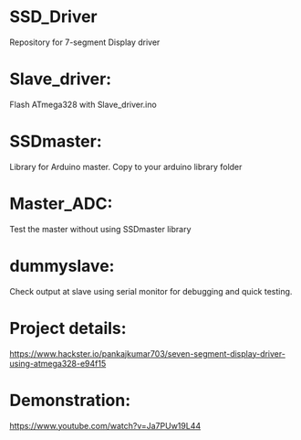 # SSD_Driver
Repository for 7-segment Display driver

# Slave_driver:
Flash ATmega328 with Slave_driver.ino

# SSDmaster:
Library for Arduino master. Copy to your arduino library folder

# Master_ADC:
Test the master without using SSDmaster library

# dummyslave:
Check output at slave using serial monitor for debugging and quick testing.

# Project details:
https://www.hackster.io/pankajkumar703/seven-segment-display-driver-using-atmega328-e94f15
# Demonstration:
https://www.youtube.com/watch?v=Ja7PUw19L44
